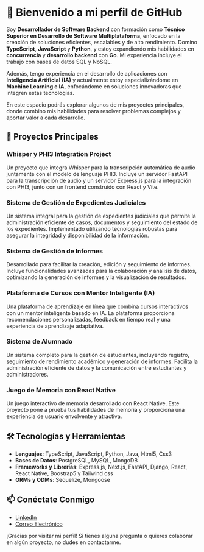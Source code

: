# 👋 Bienvenido a mi perfil de GitHub

Soy **Desarrollador de Software Backend** con formación como **Técnico Superior en Desarrollo de Software Multiplataforma**, enfocado en la creación de soluciones eficientes, escalables y de alto rendimiento. Domíno **TypeScript**, **JavaScript** y **Python**, y estoy expandiendo mis habilidades en **concurrencia** y **desarrollo backend** con **Go**. Mi experiencia incluye el trabajo con bases de datos SQL y NoSQL.

Además, tengo experiencia en el desarrollo de aplicaciones con **Inteligencia Artificial (IA)** y actualmente estoy especializándome en **Machine Learning e IA**, enfocándome en soluciones innovadoras que integren estas tecnologías.

En este espacio podrás explorar algunos de mis proyectos principales, donde combino mis habilidades para resolver problemas complejos y aportar valor a cada desarrollo.

## 🌟 Proyectos Principales

### Whisper y PHI3 Integration Project
Un proyecto que integra Whisper para la transcripción automática de audio juntamente con el modelo de lenguaje PHI3. Incluye un servidor FastAPI para la transcripción de audio y un servidor Express.js para la integración con PHI3, junto con un frontend construido con React y Vite.

### Sistema de Gestión de Expedientes Judiciales
Un sistema integral para la gestión de expedientes judiciales que permite la administración eficiente de casos, documentos y seguimiento del estado de los expedientes. Implementado utilizando tecnologías robustas para asegurar la integridad y disponibilidad de la información.

### Sistema de Gestión de Informes
Desarrollado para facilitar la creación, edición y seguimiento de informes. Incluye funcionalidades avanzadas para la colaboración y análisis de datos, optimizando la generación de informes y la visualización de resultados.

### Plataforma de Cursos con Mentor Inteligente (IA)
Una plataforma de aprendizaje en línea que combina cursos interactivos con un mentor inteligente basado en IA. La plataforma proporciona recomendaciones personalizadas, feedback en tiempo real y una experiencia de aprendizaje adaptativa.

### Sistema de Alumnado
Un sistema completo para la gestión de estudiantes, incluyendo registro, seguimiento de rendimiento académico y generación de informes. Facilita la administración eficiente de datos y la comunicación entre estudiantes y administradores.

### Juego de Memoria con React Native
Un juego interactivo de memoria desarrollado con React Native. Este proyecto pone a prueba tus habilidades de memoria y proporciona una experiencia de usuario envolvente y atractiva.

## 🛠 Tecnologías y Herramientas

- **Lenguajes**: TypeScript, JavaScript, Python, Java, Html5, Css3
- **Bases de Datos**: PostgreSQL, MySQL, MongoDB
- **Frameworks y Librerías**: Express.js, Next.js, FastAPI, Django, React, React Native, Boostrap5 y Tailwind css
- **ORMs y ODMs**: Sequelize, Mongoose

## 📫 Conéctate Conmigo

- [LinkedIn](https://www.linkedin.com/in/gabriel-acosta-5495b5166/)
- [Correo Electrónico](mailto:gabriacos@gmail.com)

¡Gracias por visitar mi perfil! Si tienes alguna pregunta o quieres colaborar en algún proyecto, no dudes en contactarme.


<!---
gabykap29/gabykap29 is a ✨ special ✨ repository because its `README.md` (this file) appears on your GitHub profile.
You can click the Preview link to take a look at your changes.
--->
